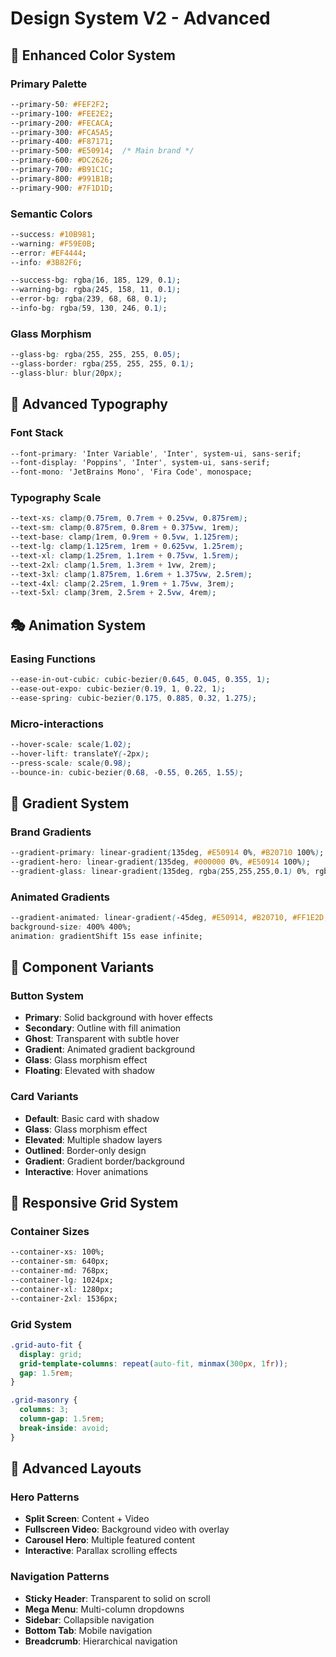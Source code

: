 # Design System V2 - Advanced

## 🎨 Enhanced Color System

### Primary Palette
```css
--primary-50: #FEF2F2;
--primary-100: #FEE2E2;
--primary-200: #FECACA;
--primary-300: #FCA5A5;
--primary-400: #F87171;
--primary-500: #E50914;  /* Main brand */
--primary-600: #DC2626;
--primary-700: #B91C1C;
--primary-800: #991B1B;
--primary-900: #7F1D1D;
```

### Semantic Colors
```css
--success: #10B981;
--warning: #F59E0B;
--error: #EF4444;
--info: #3B82F6;

--success-bg: rgba(16, 185, 129, 0.1);
--warning-bg: rgba(245, 158, 11, 0.1);
--error-bg: rgba(239, 68, 68, 0.1);
--info-bg: rgba(59, 130, 246, 0.1);
```

### Glass Morphism
```css
--glass-bg: rgba(255, 255, 255, 0.05);
--glass-border: rgba(255, 255, 255, 0.1);
--glass-blur: blur(20px);
```

## 🌟 Advanced Typography

### Font Stack
```css
--font-primary: 'Inter Variable', 'Inter', system-ui, sans-serif;
--font-display: 'Poppins', 'Inter', system-ui, sans-serif;
--font-mono: 'JetBrains Mono', 'Fira Code', monospace;
```

### Typography Scale
```css
--text-xs: clamp(0.75rem, 0.7rem + 0.25vw, 0.875rem);
--text-sm: clamp(0.875rem, 0.8rem + 0.375vw, 1rem);
--text-base: clamp(1rem, 0.9rem + 0.5vw, 1.125rem);
--text-lg: clamp(1.125rem, 1rem + 0.625vw, 1.25rem);
--text-xl: clamp(1.25rem, 1.1rem + 0.75vw, 1.5rem);
--text-2xl: clamp(1.5rem, 1.3rem + 1vw, 2rem);
--text-3xl: clamp(1.875rem, 1.6rem + 1.375vw, 2.5rem);
--text-4xl: clamp(2.25rem, 1.9rem + 1.75vw, 3rem);
--text-5xl: clamp(3rem, 2.5rem + 2.5vw, 4rem);
```

## 🎭 Animation System

### Easing Functions
```css
--ease-in-out-cubic: cubic-bezier(0.645, 0.045, 0.355, 1);
--ease-out-expo: cubic-bezier(0.19, 1, 0.22, 1);
--ease-spring: cubic-bezier(0.175, 0.885, 0.32, 1.275);
```

### Micro-interactions
```css
--hover-scale: scale(1.02);
--hover-lift: translateY(-2px);
--press-scale: scale(0.98);
--bounce-in: cubic-bezier(0.68, -0.55, 0.265, 1.55);
```

## 🌈 Gradient System

### Brand Gradients
```css
--gradient-primary: linear-gradient(135deg, #E50914 0%, #B20710 100%);
--gradient-hero: linear-gradient(135deg, #000000 0%, #E50914 100%);
--gradient-glass: linear-gradient(135deg, rgba(255,255,255,0.1) 0%, rgba(255,255,255,0.05) 100%);
```

### Animated Gradients
```css
--gradient-animated: linear-gradient(-45deg, #E50914, #B20710, #FF1E2D, #E50914);
background-size: 400% 400%;
animation: gradientShift 15s ease infinite;
```

## 🎯 Component Variants

### Button System
- **Primary**: Solid background with hover effects
- **Secondary**: Outline with fill animation
- **Ghost**: Transparent with subtle hover
- **Gradient**: Animated gradient background
- **Glass**: Glass morphism effect
- **Floating**: Elevated with shadow

### Card Variants
- **Default**: Basic card with shadow
- **Glass**: Glass morphism effect
- **Elevated**: Multiple shadow layers
- **Outlined**: Border-only design
- **Gradient**: Gradient border/background
- **Interactive**: Hover animations

## 📱 Responsive Grid System

### Container Sizes
```css
--container-xs: 100%;
--container-sm: 640px;
--container-md: 768px;
--container-lg: 1024px;
--container-xl: 1280px;
--container-2xl: 1536px;
```

### Grid System
```css
.grid-auto-fit {
  display: grid;
  grid-template-columns: repeat(auto-fit, minmax(300px, 1fr));
  gap: 1.5rem;
}

.grid-masonry {
  columns: 3;
  column-gap: 1.5rem;
  break-inside: avoid;
}
```

## 🎪 Advanced Layouts

### Hero Patterns
- **Split Screen**: Content + Video
- **Fullscreen Video**: Background video with overlay
- **Carousel Hero**: Multiple featured content
- **Interactive**: Parallax scrolling effects

### Navigation Patterns
- **Sticky Header**: Transparent to solid on scroll
- **Mega Menu**: Multi-column dropdowns
- **Sidebar**: Collapsible navigation
- **Bottom Tab**: Mobile navigation
- **Breadcrumb**: Hierarchical navigation
